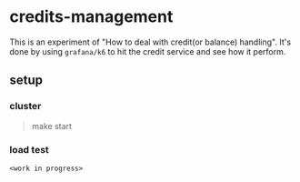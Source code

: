 # credits-management

This is an experiment of "How to deal with credit(or balance) handling". It's done by using `grafana/k6` to hit the credit service and see how it perform.

## setup

### cluster
> make start

### load test
`<work in progress>`